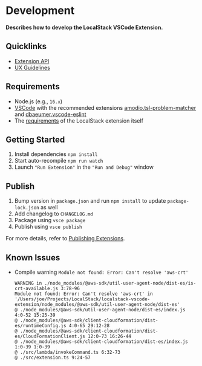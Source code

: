 # Development

**Describes how to develop the LocalStack VSCode Extension.**

## Quicklinks

* [Extension API](https://code.visualstudio.com/api)
* [UX Guidelines](https://code.visualstudio.com/api/ux-guidelines/overview)

## Requirements

* Node.js (e.g., `16.x`)
* [VSCode](https://code.visualstudio.com/) with the recommended extensions [amodio.tsl-problem-matcher](https://marketplace.visualstudio.com/items?itemName=amodio.tsl-problem-matcher) and [dbaeumer.vscode-eslint](https://marketplace.visualstudio.com/items?itemName=dbaeumer.vscode-eslint)
* The [requirements](./README.md#requirements) of the LocalStack extension itself

## Getting Started

1. Install dependencies `npm install`
2. Start auto-recompile `npm run watch`
3. Launch `"Run Extension"` in the `"Run and Debug"` window

## Publish

1. Bump version in `package.json` and run `npm install` to update `package-lock.json` as well
2. Add changelog to `CHANGELOG.md`
3. Package using `vsce package`
4. Publish using `vsce publish`

For more details, refer to [Publishing Extensions](https://code.visualstudio.com/api/working-with-extensions/publishing-extension).

<!-- TODO: automate using GitHub Action CI build https://code.visualstudio.com/api/working-with-extensions/continuous-integration -->

## Known Issues

* Compile warning `Module not found: Error: Can't resolve 'aws-crt'`

    ```log
    WARNING in ./node_modules/@aws-sdk/util-user-agent-node/dist-es/is-crt-available.js 3:78-96
    Module not found: Error: Can't resolve 'aws-crt' in '/Users/joe/Projects/LocalStack/localstack-vscode-extension/node_modules/@aws-sdk/util-user-agent-node/dist-es'
    @ ./node_modules/@aws-sdk/util-user-agent-node/dist-es/index.js 4:0-52 15:25-39
    @ ./node_modules/@aws-sdk/client-cloudformation/dist-es/runtimeConfig.js 4:0-65 29:12-28
    @ ./node_modules/@aws-sdk/client-cloudformation/dist-es/CloudFormationClient.js 12:0-73 16:26-44
    @ ./node_modules/@aws-sdk/client-cloudformation/dist-es/index.js 1:0-39 1:0-39
    @ ./src/lambda/invokeCommand.ts 6:32-73
    @ ./src/extension.ts 9:24-57
    ```
